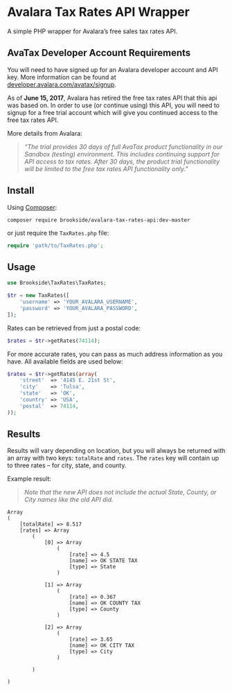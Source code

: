Avalara Tax Rates API Wrapper
=============================

A simple PHP wrapper for Avalara’s free sales tax rates API.

## AvaTax Developer Account Requirements

You will need to have signed up for an Avalara developer account and API key. More information can be found at  [developer.avalara.com/avatax/signup](https://developer.avalara.com/avatax/signup/).

As of **June 15, 2017**, Avalara has retired the free tax rates API that this api was based on. In order to use (or continue using) this API, you will need to signup for a free trial account which will give you continued access to the free tax rates API.

More details from Avalara:

> *“The trial provides 30 days of full AvaTax product functionality in our Sandbox (testing) environment. This includes continuing support for API access to tax rates. After 30 days, the product trial functionality will be limited to the free tax rates API functionality only.”*

## Install

Using [Composer](http://getcomposer.org/):

```
composer require brookside/avalara-tax-rates-api:dev-master
```

or just require the `TaxRates.php` file:

```php
require 'path/to/TaxRates.php';
```

## Usage

```php
use Brookside\TaxRates\TaxRates;

$tr = new TaxRates([
    'username' => 'YOUR_AVALARA_USERNAME',
    'password' => 'YOUR_AVALARA_PASSWORD',
]);
```

Rates can be retrieved from just a postal code:

```php
$rates = $tr->getRates(74114);
```

For more accurate rates, you can pass as much address information as you have. All available fields are used below:

```php
$rates = $tr->getRates(array(
    'street'  => '4145 E. 21st St',
    'city'    => 'Tulsa',
    'state'   => 'OK',
    'country' => 'USA',
    'postal'  => 74114,
));
```

## Results

Results will vary depending on location, but you will always be returned with an array with two keys: `totalRate` and `rates`. The `rates` key will contain up to three rates – for city, state, and county.

Example result:

> _Note that the new API does not include the actual State, County, or City names like the old API did._

```
Array
(
    [totalRate] => 8.517
    [rates] => Array
        (
            [0] => Array
                (
                    [rate] => 4.5
                    [name] => OK STATE TAX
                    [type] => State
                )

            [1] => Array
                (
                    [rate] => 0.367
                    [name] => OK COUNTY TAX
                    [type] => County
                )

            [2] => Array
                (
                    [rate] => 3.65
                    [name] => OK CITY TAX
                    [type] => City
                )

        )

)
```

